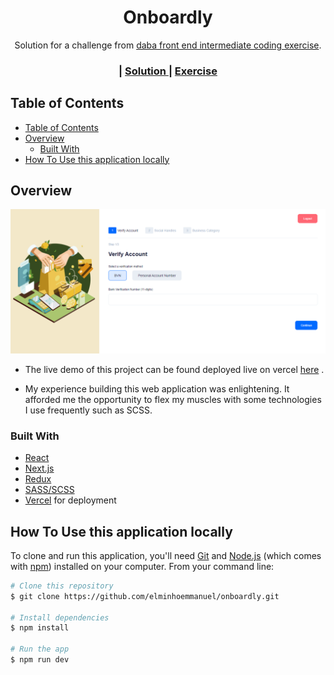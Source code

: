 <!-- Please update value in the {}  -->

<h1 align="center">Onboardly</h1>

<div align="center">
   Solution for a challenge from  <a href="https://docs.google.com/document/d/1H10GI9VL3eQ9ADgQWnZy8tglnTnzsypFCaKjDS-LleM/edit" target="_blank">daba front end intermediate coding exercise</a>.
</div>

<div align="center">
  <h3>
    <span> | </span>
    <a href="https://onboardly.vercel.app/">
      Solution
    </a>
    <span> | </span>
    <a href="https://docs.google.com/document/d/1H10GI9VL3eQ9ADgQWnZy8tglnTnzsypFCaKjDS-LleM/edit">
      Exercise
    </a>
  </h3>
</div>

<!-- TABLE OF CONTENTS -->

## Table of Contents

- [Table of Contents](#table-of-contents)
- [Overview](#overview)
  - [Built With](#built-with)
- [How To Use this application locally](#how-to-use-this-application-locally)

<!-- OVERVIEW -->

## Overview

![screenshot](/public/images/preview.png)

 

- The live demo of this project can be found deployed live on vercel [here](https://onboardly.vercel.app/) .  


- My experience building this web application was enlightening. It afforded me the opportunity to flex my muscles with some technologies I use frequently such as SCSS.

### Built With

<!-- This section should list any major frameworks that you built your project using. Here are a few examples.-->

- [React](https://reactjs.org/)
- [Next.js](https://nextjs.org/)
- [Redux](https://redux.js.org/)
- [SASS/SCSS](https://sass-lang.com/)
- [Vercel](https://vercel.com/) for deployment


## How To Use this application locally

<!-- Example: -->

To clone and run this application, you'll need [Git](https://git-scm.com) and [Node.js](https://nodejs.org/en/download/) (which comes with [npm](http://npmjs.com)) installed on your computer. From your command line:

```bash
# Clone this repository
$ git clone https://github.com/elminhoemmanuel/onboardly.git

# Install dependencies
$ npm install

# Run the app
$ npm run dev
```